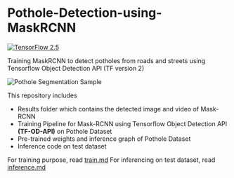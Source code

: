 # Pothole-Detection-using-MaskRCNN
[![TensorFlow 2.5](https://img.shields.io/badge/TensorFlow-2.5-FF6F00?logo=tensorflow)](https://github.com/tensorflow/tensorflow/releases/tag/v2.5.0)

Training MaskRCNN to detect potholes from roads and streets using Tensorflow Object Detection API (TF version 2)

![Pothole Segmentation Sample](results/detected_output.gif)

This repository includes 
* Results folder which contains the detected image and video of Mask-RCNN 
* Training Pipeline for Mask-RCNN using Tensorflow Object Detection API **(TF-OD-API)** on Pothole Dataset
* Pre-trained weights and inference graph of Pothole Dataset
* Inference code on test dataset 

For training purpose, read [train.md](https://github.com/NyanSwanAung/Pothole-Detection-using-MaskRCNN/blob/main/train.md)
For inferencing on test dataset, read [inference.md](https://github.com/NyanSwanAung/Pothole-Detection-using-MaskRCNN/blob/main/inference.md)
